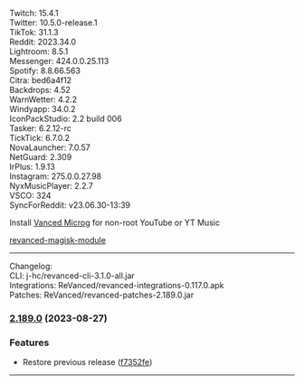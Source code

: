 Twitch: 15.4.1  
Twitter: 10.5.0-release.1  
TikTok: 31.1.3  
Reddit: 2023.34.0  
Lightroom: 8.5.1  
Messenger: 424.0.0.25.113  
Spotify: 8.8.66.563  
Citra: bed6a4f12  
Backdrops: 4.52  
WarnWetter: 4.2.2  
Windyapp: 34.0.2  
IconPackStudio: 2.2 build 006  
Tasker: 6.2.12-rc  
TickTick: 6.7.0.2  
NovaLauncher: 7.0.57  
NetGuard: 2.309  
IrPlus: 1.9.13  
Instagram: 275.0.0.27.98  
NyxMusicPlayer: 2.2.7  
VSCO: 324  
SyncForReddit: v23.06.30-13:39  

Install [Vanced Microg](https://github.com/TeamVanced/VancedMicroG/releases) for non-root YouTube or YT Music  

[revanced-magisk-module](https://github.com/j-hc/revanced-magisk-module)  

---
Changelog:  
CLI: j-hc/revanced-cli-3.1.0-all.jar  
Integrations: ReVanced/revanced-integrations-0.117.0.apk  
Patches: ReVanced/revanced-patches-2.189.0.jar  

### [2.189.0](https://github.com/ReVanced/revanced-patches/compare/v2.188.1...v2.189.0) (2023-08-27)
### Features
* Restore previous release ([f7352fe](https://github.com/ReVanced/revanced-patches/commit/f7352feb6e9604162b52072d74310b9e3067bc69))

---  
